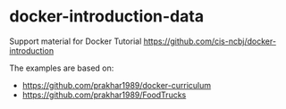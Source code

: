 # docker-introduction-data
Support material for Docker Tutorial https://github.com/cis-ncbj/docker-introduction

The examples are based on:
- https://github.com/prakhar1989/docker-curriculum
- https://github.com/prakhar1989/FoodTrucks
